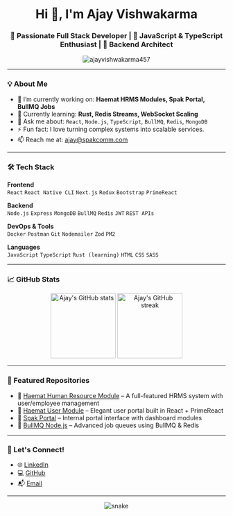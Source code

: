 <h1 align="center">Hi 👋, I'm Ajay Vishwakarma</h1>
<h3 align="center">🚀 Passionate Full Stack Developer | 🧠 JavaScript & TypeScript Enthusiast | 🧪 Backend Architect</h3>

<p align="center">
  <img src="https://komarev.com/ghpvc/?username=ajayvishwakarma457&label=Profile%20views&color=0e75b6&style=flat" alt="ajayvishwakarma457" />
</p>

---

### 💡 About Me

- 🔭 I’m currently working on: **Haemat HRMS Modules, Spak Portal, BullMQ Jobs**
- 🌱 Currently learning: **Rust, Redis Streams, WebSocket Scaling**
- 💬 Ask me about: `React`, `Node.js`, `TypeScript`, `BullMQ`, `Redis`, `MongoDB`
- ⚡ Fun fact: I love turning complex systems into scalable services.
- 📫 Reach me at: [ajay@spakcomm.com](mailto:ajay@spakcomm.com)

---

### 🛠️ Tech Stack

**Frontend**  
`React` `React Native CLI` `Next.js` `Redux` `Bootstrap` `PrimeReact`

**Backend**  
`Node.js` `Express` `MongoDB` `BullMQ` `Redis` `JWT` `REST APIs`

**DevOps & Tools**  
`Docker` `Postman` `Git` `Nodemailer` `Zod` `PM2`

**Languages**  
`JavaScript` `TypeScript` `Rust (learning)` `HTML` `CSS` `SASS`

---

### 📈 GitHub Stats

<p align="center">
  <img src="https://github-readme-stats.vercel.app/api?username=ajayvishwakarma457&show_icons=true&theme=github_dark" alt="Ajay's GitHub stats" height="150"/>
  <img src="https://github-readme-streak-stats.herokuapp.com/?user=ajayvishwakarma457&theme=github-dark" alt="Ajay's GitHub streak" height="150"/>
</p>

---

### 🔗 Featured Repositories

- 💼 [Haemat Human Resource Module](https://github.com/ajayvishwakarma457/Haemat-Human-Resource-Module) – A full-featured HRMS system with user/employee management
- 👤 [Haemat User Module](https://github.com/ajayvishwakarma457/Haemat-User-Module) – Elegant user portal built in React + PrimeReact
- 🚀 [Spak Portal](https://github.com/ajayvishwakarma457/spak-portal) – Internal portal interface with dashboard modules
- 🧵 [BullMQ Node.js](https://github.com/ajayvishwakarma457/bullmq-nodejs) – Advanced job queues using BullMQ & Redis

---

### 🤝 Let's Connect!

- 🌐 [LinkedIn](https://www.linkedin.com/in/ajayvishwakarma457/)
- 💻 [GitHub](https://github.com/ajayvishwakarma457)
- 📬 [Email](mailto:ajay@spakcomm.com)

---

<p align="center">
  <img src="https://raw.githubusercontent.com/ajayvishwakarma457/ajayvishwakarma457/output/github-contribution-grid-snake.svg" alt="snake" />
</p>
